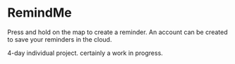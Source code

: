 # RemindMe

Press and hold on the map to create a reminder.  An account can be created to save your reminders in the cloud.  

4-day individual project.  certainly a work in progress.  
